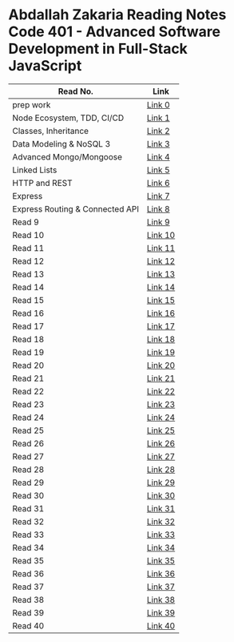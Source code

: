 # Abdallah Zakaria Reading Notes Code 401 - Advanced Software Development in Full-Stack JavaScript



|Read No.   | Link                   |
|-----------|----------------------- |
|prep work   | [Link 0  ](./read00.md)|
|Node Ecosystem, TDD, CI/CD    | [Link 1  ](./read01.md)|
|Classes, Inheritance     | [Link 2  ](./read02.md)|
|Data Modeling & NoSQL 3     | [Link 3  ](./read03.md)|
|Advanced Mongo/Mongoose     | [Link 4  ](./read04.md)|
|Linked Lists    | [Link 5  ](./read05.md)|
|HTTP and REST    | [Link 6  ](./read06.md)|
|Express   | [Link 7  ](./read07.md)|
|Express Routing & Connected API     | [Link 8  ](./read08.md)|
|Read 9     | [Link 9  ]()|
|Read 10    | [Link 10 ]()|
|Read 11    | [Link 11 ]()|
|Read 12    | [Link 12 ]()|
|Read 13    | [Link 13 ]()|
|Read 14    | [Link 14 ]()|
|Read 15    | [Link 15 ]()|
|Read 16    | [Link 16 ]()|
|Read 17    | [Link 17 ]()|
|Read 18    | [Link 18 ]()|
|Read 19    | [Link 19 ]()|
|Read 20    | [Link 20 ]()|
|Read 21    | [Link 21 ]()|
|Read 22    | [Link 22 ]()|
|Read 23    | [Link 23 ]()|
|Read 24    | [Link 24 ]()|
|Read 25    | [Link 25 ]()|
|Read 26    | [Link 26 ]()|
|Read 27    | [Link 27 ]()|
|Read 28    | [Link 28 ]()|
|Read 29    | [Link 29 ]()|
|Read 30    | [Link 30 ]()|
|Read 31    | [Link 31 ]()|
|Read 32    | [Link 32 ]()|
|Read 33    | [Link 33 ]()|
|Read 34    | [Link 34 ]()|
|Read 35    | [Link 35 ]()|
|Read 36    | [Link 36 ]()|
|Read 37    | [Link 37 ]()|
|Read 38    | [Link 38 ]()|
|Read 39    | [Link 39 ]()|
|Read 40    | [Link 40 ]()|



